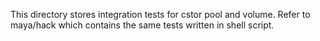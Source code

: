 This directory stores integration tests for cstor pool and volume. Refer to maya/hack which contains the same tests written in shell script.
